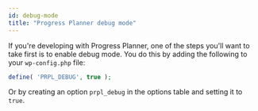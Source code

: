 ```yaml
---
id: debug-mode
title: "Progress Planner debug mode"
---
```


If you're developing with Progress Planner, one of the steps you'll want to take first is to enable debug mode. You do this by adding the following to your `wp-config.php` file:

```php
define( 'PRPL_DEBUG', true );
```

Or by creating an option `prpl_debug` in the options table and setting it to `true`.
